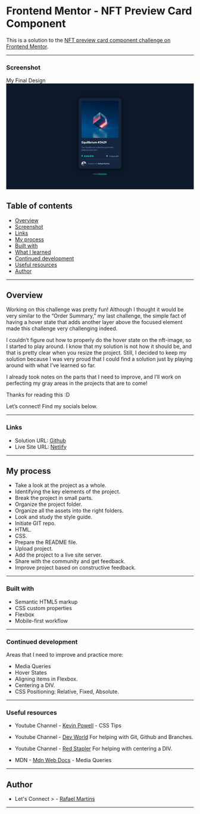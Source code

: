 # Frontend Mentor - NFT Preview Card Component

This is a solution to the [NFT preview card component challenge on Frontend Mentor](https://www.frontendmentor.io/challenges/nft-preview-card-component-SbdUL_w0U).

---

### Screenshot

My Final Design![My Final Design](./design/Rafael%20-%20Final%20Design.png)

## Table of contents

- [Overview](#overview)
- [Screenshot](#screenshot)
- [Links](#links)
- [My process](#my-process)
- [Built with](#built-with)
- [What I learned](#what-i-learned)
- [Continued development](#continued-development)
- [Useful resources](#useful-resources)
- [Author](#author)


---

## Overview

Working on this challenge was pretty fun! Although I thought it would be very similar to the “Order Summary,” my last challenge, the simple fact of having a hover state that adds another layer above the focused element made this challenge very challenging indeed.

I couldn’t figure out how to properly do the hover state on the nft-image, so I started to play around. I know that my solution is not how it should be, and that is pretty clear when you resize the project. Still, I decided to keep my solution because I was very proud that I could find a solution just by playing around with what I’ve learned so far.

I already took notes on the parts that I need to improve, and I’ll work on perfecting my gray areas in the projects that are to come!

Thanks for reading this :D

Let’s connect! 
Find my socials below.

---

### Links

- Solution URL: [Github](https://github.com/Rafaelbpm/frontendmentor-nft-preview-card)
- Live Site URL: [Netlify](https://rafa-nft-card.netlify.app/)

---

## My process

- Take a look at the project as a whole.
- Identifying the key elements of the project.
- Break the project in small parts.
- Organize the project folder.
- Organize all the assets into the right folders.
- Look and study the style guide.
- Initiate GIT repo.
- HTML.
- CSS.
- Prepare the README file.
- Upload project.
- Add the project to a live site server.
- Share with the community and get feedback.
- Improve project based on constructive feedback.

---

### Built with

- Semantic HTML5 markup
- CSS custom properties
- Flexbox
- Mobile-first workflow

---

### Continued development

Areas that I need to improve and practice more:

- Media Queries
- Hover States
- Aligning items in Flexbox.
- Centering a DIV.
- CSS Positioning: Relative, Fixed, Absolute.

---

### Useful resources

- Youtube Channel - [Kevin Powell](https://www.youtube.com/channel/UCJZv4d5rbIKd4QHMPkcABCw) - CSS Tips

- Youtube Channel - [Dev World](https://www.youtube.com/channel/UCrm-HTaESqxJXyxMcZFOHng) For helping with Git, Github and Branches.

- Youtube Channel - [Red Stapler](https://www.youtube.com/c/RedStapler_channel) For helping with centering a DIV.

- MDN - [Mdn Web Docs](https://developer.mozilla.org/pt-BR/docs/Web/CSS/Media_Queries/Using_media_queries) - Media Queries

---

## Author

- Let's Connect > - [Rafael Martins](https://linktr.ee/kodamob)

---
